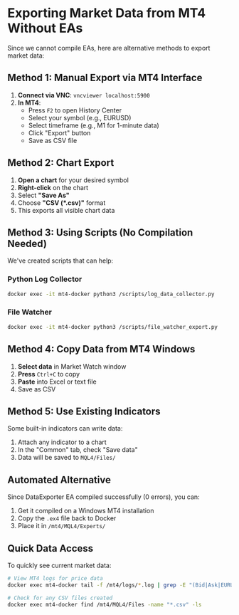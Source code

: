 # Exporting Market Data from MT4 Without EAs

Since we cannot compile EAs, here are alternative methods to export market data:

## Method 1: Manual Export via MT4 Interface

1. **Connect via VNC**: `vncviewer localhost:5900`
2. **In MT4**:
   - Press `F2` to open History Center
   - Select your symbol (e.g., EURUSD)
   - Select timeframe (e.g., M1 for 1-minute data)
   - Click "Export" button
   - Save as CSV file

## Method 2: Chart Export

1. **Open a chart** for your desired symbol
2. **Right-click** on the chart
3. Select **"Save As"**
4. Choose **"CSV (*.csv)"** format
5. This exports all visible chart data

## Method 3: Using Scripts (No Compilation Needed)

We've created scripts that can help:

### Python Log Collector
```bash
docker exec -it mt4-docker python3 /scripts/log_data_collector.py
```

### File Watcher
```bash
docker exec -it mt4-docker python3 /scripts/file_watcher_export.py
```

## Method 4: Copy Data from MT4 Windows

1. **Select data** in Market Watch window
2. **Press** `Ctrl+C` to copy
3. **Paste** into Excel or text file
4. Save as CSV

## Method 5: Use Existing Indicators

Some built-in indicators can write data:
1. Attach any indicator to a chart
2. In the "Common" tab, check "Save data"
3. Data will be saved to `MQL4/Files/`

## Automated Alternative

Since DataExporter EA compiled successfully (0 errors), you can:
1. Get it compiled on a Windows MT4 installation
2. Copy the `.ex4` file back to Docker
3. Place it in `/mt4/MQL4/Experts/`

## Quick Data Access

To quickly see current market data:
```bash
# View MT4 logs for price data
docker exec mt4-docker tail -f /mt4/logs/*.log | grep -E "(Bid|Ask|EURUSD)"

# Check for any CSV files created
docker exec mt4-docker find /mt4/MQL4/Files -name "*.csv" -ls
```